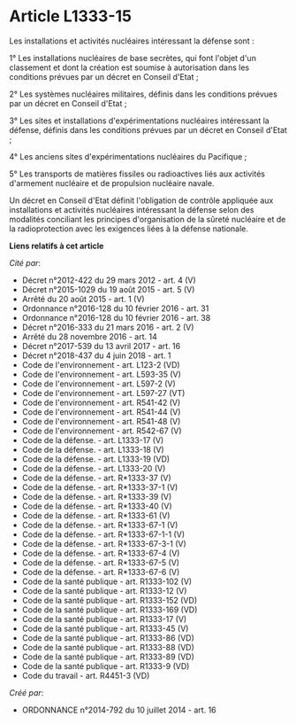 # Article L1333-15

Les installations et activités nucléaires intéressant la défense sont : 

1° Les installations nucléaires de base secrètes, qui font l'objet d'un classement et dont la création est soumise à
autorisation dans les conditions prévues par un décret en Conseil d'Etat ; 

2° Les systèmes nucléaires militaires, définis dans les conditions prévues par un décret en Conseil d'Etat ; 

3° Les sites et installations d'expérimentations nucléaires intéressant la défense, définis dans les conditions prévues par
un décret en Conseil d'Etat ; 

4° Les anciens sites d'expérimentations nucléaires du Pacifique ; 

5° Les transports de matières fissiles ou radioactives liés aux activités d'armement nucléaire et de propulsion nucléaire
navale. 

Un décret en Conseil d'Etat définit l'obligation de contrôle appliquée aux installations et activités nucléaires intéressant
la défense selon des modalités conciliant les principes d'organisation de la sûreté nucléaire et de la radioprotection avec
les exigences liées à la défense nationale.

**Liens relatifs à cet article**

_Cité par_:

  - Décret n°2012-422 du 29 mars 2012 - art. 4 (V)
  - Décret n°2015-1029 du 19 août 2015 - art. 5 (V)
  - Arrêté du 20 août 2015 - art. 1 (V)
  - Ordonnance n°2016-128 du 10 février 2016 - art. 31
  - Ordonnance n°2016-128 du 10 février 2016 - art. 38
  - Décret n°2016-333 du 21 mars 2016 - art. 2 (V)
  - Arrêté du 28 novembre 2016 - art. 14
  - Décret n°2017-539 du 13 avril 2017 - art. 16
  - Décret n°2018-437 du 4 juin 2018 - art. 1
  - Code de l'environnement - art. L123-2 (VD)
  - Code de l'environnement - art. L593-35 (V)
  - Code de l'environnement - art. L597-2 (V)
  - Code de l'environnement - art. L597-27 (VT)
  - Code de l'environnement - art. R541-42 (V)
  - Code de l'environnement - art. R541-44 (V)
  - Code de l'environnement - art. R541-48 (V)
  - Code de l'environnement - art. R542-67 (V)
  - Code de la défense. - art. L1333-17 (V)
  - Code de la défense. - art. L1333-18 (V)
  - Code de la défense. - art. L1333-19 (VD)
  - Code de la défense. - art. L1333-20 (V)
  - Code de la défense. - art. R*1333-37 (V)
  - Code de la défense. - art. R*1333-37-1 (V)
  - Code de la défense. - art. R*1333-39 (V)
  - Code de la défense. - art. R*1333-40 (V)
  - Code de la défense. - art. R*1333-61 (V)
  - Code de la défense. - art. R*1333-67-1 (V)
  - Code de la défense. - art. R*1333-67-1-1 (V)
  - Code de la défense. - art. R*1333-67-3-1 (V)
  - Code de la défense. - art. R*1333-67-4 (V)
  - Code de la défense. - art. R*1333-67-5 (V)
  - Code de la défense. - art. R*1333-67-6 (V)
  - Code de la santé publique - art. R1333-102 (V)
  - Code de la santé publique - art. R1333-12 (V)
  - Code de la santé publique - art. R1333-152 (VD)
  - Code de la santé publique - art. R1333-169 (VD)
  - Code de la santé publique - art. R1333-17 (V)
  - Code de la santé publique - art. R1333-45 (V)
  - Code de la santé publique - art. R1333-86 (VD)
  - Code de la santé publique - art. R1333-88 (VD)
  - Code de la santé publique - art. R1333-89 (VD)
  - Code de la santé publique - art. R1333-9 (VD)
  - Code du travail - art. R4451-3 (VD)

_Créé par_:

  - ORDONNANCE n°2014-792 du 10 juillet 2014 - art. 16
